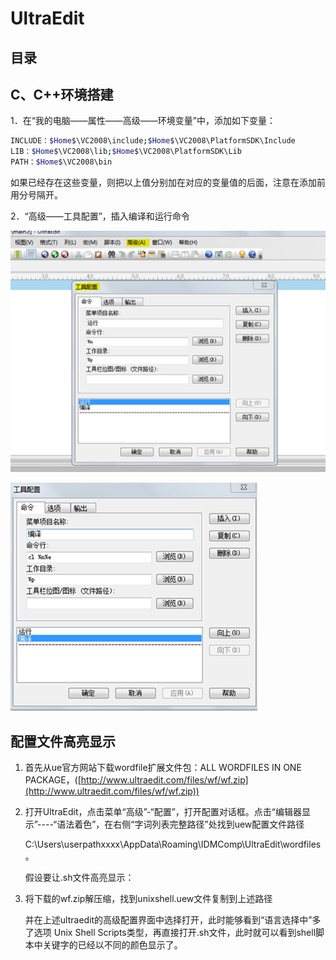 # UltraEdit

## 目录

## C、C++环境搭建

1．在“我的电脑——属性——高级——环境变量”中，添加如下变量：

```sh
INCLUDE：$Home$\VC2008\include;$Home$\VC2008\PlatformSDK\Include
LIB：$Home$\VC2008\lib;$Home$\VC2008\PlatformSDK\Lib
PATH：$Home$\VC2008\bin
```

如果已经存在这些变量，则把以上值分别加在对应的变量值的后面，注意在添加前用分号隔开。

2．“高级——工具配置”，插入编译和运行命令

![x](./Resource/15.png)

![x](./Resource/16.png)

## 配置文件高亮显示

1. 首先从ue官方网站下载wordfile扩展文件包：ALL WORDFILES IN ONE PACKAGE，([http://www.ultraedit.com/files/wf/wf.zip](http://www.ultraedit.com/files/wf/wf.zip))
2. 打开UltraEdit，点击菜单“高级”-“配置”，打开配置对话框。点击“编辑器显示”----“语法着色”，在右侧“字词列表完整路径”处找到uew配置文件路径

   C:\Users\userpathxxxx\AppData\Roaming\IDMComp\UltraEdit\wordfiles。

   假设要让.sh文件高亮显示：

3. 将下载的wf.zip解压缩，找到unixshell.uew文件复制到上述路径

   并在上述ultraedit的高级配置界面中选择打开，此时能够看到“语言选择中”多了选项 Unix Shell Scripts类型，再直接打开.sh文件，此时就可以看到shell脚本中关键字的已经以不同的颜色显示了。
